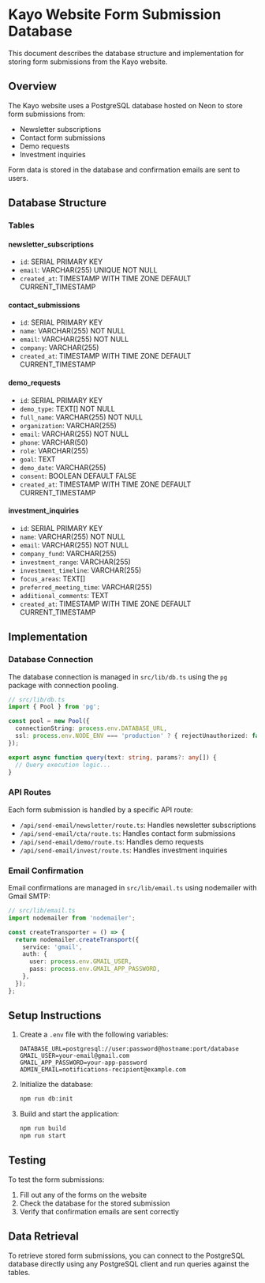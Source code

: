 # Kayo Website Form Submission Database

This document describes the database structure and implementation for storing form submissions from the Kayo website.

## Overview

The Kayo website uses a PostgreSQL database hosted on Neon to store form submissions from:

- Newsletter subscriptions
- Contact form submissions
- Demo requests
- Investment inquiries

Form data is stored in the database and confirmation emails are sent to users.

## Database Structure

### Tables

#### newsletter_subscriptions

- `id`: SERIAL PRIMARY KEY
- `email`: VARCHAR(255) UNIQUE NOT NULL
- `created_at`: TIMESTAMP WITH TIME ZONE DEFAULT CURRENT_TIMESTAMP

#### contact_submissions

- `id`: SERIAL PRIMARY KEY
- `name`: VARCHAR(255) NOT NULL
- `email`: VARCHAR(255) NOT NULL
- `company`: VARCHAR(255)
- `created_at`: TIMESTAMP WITH TIME ZONE DEFAULT CURRENT_TIMESTAMP

#### demo_requests

- `id`: SERIAL PRIMARY KEY
- `demo_type`: TEXT[] NOT NULL
- `full_name`: VARCHAR(255) NOT NULL
- `organization`: VARCHAR(255)
- `email`: VARCHAR(255) NOT NULL
- `phone`: VARCHAR(50)
- `role`: VARCHAR(255)
- `goal`: TEXT
- `demo_date`: VARCHAR(255)
- `consent`: BOOLEAN DEFAULT FALSE
- `created_at`: TIMESTAMP WITH TIME ZONE DEFAULT CURRENT_TIMESTAMP

#### investment_inquiries

- `id`: SERIAL PRIMARY KEY
- `name`: VARCHAR(255) NOT NULL
- `email`: VARCHAR(255) NOT NULL
- `company_fund`: VARCHAR(255)
- `investment_range`: VARCHAR(255)
- `investment_timeline`: VARCHAR(255)
- `focus_areas`: TEXT[]
- `preferred_meeting_time`: VARCHAR(255)
- `additional_comments`: TEXT
- `created_at`: TIMESTAMP WITH TIME ZONE DEFAULT CURRENT_TIMESTAMP

## Implementation

### Database Connection

The database connection is managed in `src/lib/db.ts` using the `pg` package with connection pooling.

```typescript
// src/lib/db.ts
import { Pool } from 'pg';

const pool = new Pool({
  connectionString: process.env.DATABASE_URL,
  ssl: process.env.NODE_ENV === 'production' ? { rejectUnauthorized: false } : false,
});

export async function query(text: string, params?: any[]) {
  // Query execution logic...
}
```

### API Routes

Each form submission is handled by a specific API route:

- `/api/send-email/newsletter/route.ts`: Handles newsletter subscriptions
- `/api/send-email/cta/route.ts`: Handles contact form submissions
- `/api/send-email/demo/route.ts`: Handles demo requests
- `/api/send-email/invest/route.ts`: Handles investment inquiries

### Email Confirmation

Email confirmations are managed in `src/lib/email.ts` using nodemailer with Gmail SMTP:

```typescript
// src/lib/email.ts
import nodemailer from 'nodemailer';

const createTransporter = () => {
  return nodemailer.createTransport({
    service: 'gmail',
    auth: {
      user: process.env.GMAIL_USER,
      pass: process.env.GMAIL_APP_PASSWORD,
    },
  });
};
```

## Setup Instructions

1. Create a `.env` file with the following variables:

   ```env
   DATABASE_URL=postgresql://user:password@hostname:port/database
   GMAIL_USER=your-email@gmail.com
   GMAIL_APP_PASSWORD=your-app-password
   ADMIN_EMAIL=notifications-recipient@example.com
   ```

2. Initialize the database:

   ```bash
   npm run db:init
   ```

3. Build and start the application:

   ```bash
   npm run build
   npm run start
   ```

## Testing

To test the form submissions:

1. Fill out any of the forms on the website
2. Check the database for the stored submission
3. Verify that confirmation emails are sent correctly

## Data Retrieval

To retrieve stored form submissions, you can connect to the PostgreSQL database directly using any PostgreSQL client and run queries against the tables.
